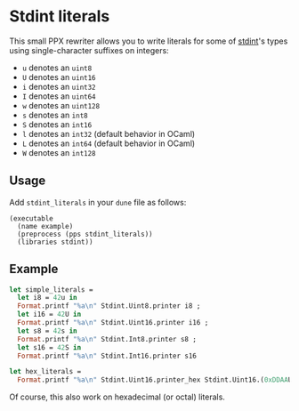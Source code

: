# Stdint literals

This small PPX rewriter allows you to write literals for some of
[stdint](https://github.com/andrenth/ocaml-stdint)'s types using
single-character suffixes on integers:

- `u` denotes an `uint8`
- `U` denotes an `uint16`
- `i` denotes an `uint32`
- `I` denotes an `uint64`
- `w` denotes an `uint128`
- `s` denotes an `int8`
- `S` denotes an `int16`
- `l` denotes an `int32` (default behavior in OCaml)
- `L` denotes an `int64` (default behavior in OCaml)
- `W` denotes an `int128`

## Usage

Add `stdint_literals` in your `dune` file as follows:

```
(executable
  (name example)
  (preprocess (pps stdint_literals))
  (libraries stdint))
```

## Example

```ocaml
let simple_literals =
  let i8 = 42u in
  Format.printf "%a\n" Stdint.Uint8.printer i8 ;
  let i16 = 42U in
  Format.printf "%a\n" Stdint.Uint16.printer i16 ;
  let s8 = 42s in
  Format.printf "%a\n" Stdint.Int8.printer s8 ;
  let s16 = 42S in
  Format.printf "%a\n" Stdint.Int16.printer s16

let hex_literals = 
  Format.printf "%a\n" Stdint.Uint16.printer_hex Stdint.Uint16.(0xDDAAU + 0xAADDU)
```

Of course, this also work on hexadecimal (or octal) literals.
